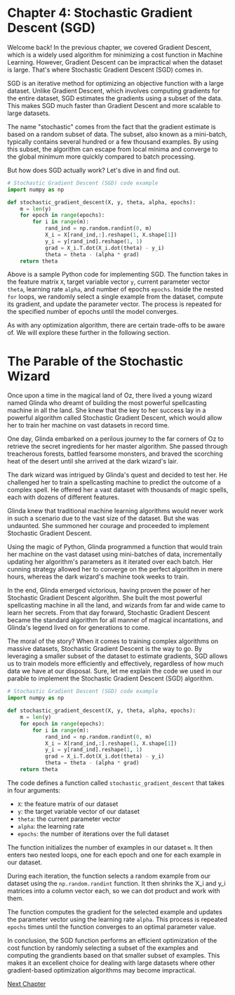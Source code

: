 # Chapter 4: Stochastic Gradient Descent (SGD)

Welcome back! In the previous chapter, we covered Gradient Descent, which is a widely used algorithm for minimizing a cost function in Machine Learning. However, Gradient Descent can be impractical when the dataset is large. That's where Stochastic Gradient Descent (SGD) comes in.

SGD is an iterative method for optimizing an objective function with a large dataset. Unlike Gradient Descent, which involves computing gradients for the entire dataset, SGD estimates the gradients using a subset of the data. This makes SGD much faster than Gradient Descent and more scalable to large datasets.

The name "stochastic" comes from the fact that the gradient estimate is based on a random subset of data. The subset, also known as a mini-batch, typically contains several hundred or a few thousand examples. By using this subset, the algorithm can escape from local minima and converge to the global minimum more quickly compared to batch processing.

But how does SGD actually work? Let's dive in and find out.

```python
# Stochastic Gradient Descent (SGD) code example
import numpy as np

def stochastic_gradient_descent(X, y, theta, alpha, epochs):
    m = len(y)
    for epoch in range(epochs):
        for i in range(m):
            rand_ind = np.random.randint(0, m)
            X_i = X[rand_ind,:].reshape(1, X.shape[1])
            y_i = y[rand_ind].reshape(1, 1)
            grad = X_i.T.dot(X_i.dot(theta) - y_i)
            theta = theta - (alpha * grad)
    return theta
```

Above is a sample Python code for implementing SGD. The function takes in the feature matrix `X`, target variable vector `y`, current parameter vector `theta`, learning rate `alpha`, and number of epochs `epochs`. Inside the nested `for` loops, we randomly select a single example from the dataset, compute its gradient, and update the parameter vector. The process is repeated for the specified number of epochs until the model converges.

As with any optimization algorithm, there are certain trade-offs to be aware of. We will explore these further in the following section.
# The Parable of the Stochastic Wizard

Once upon a time in the magical land of Oz, there lived a young wizard named Glinda who dreamt of building the most powerful spellcasting machine in all the land. She knew that the key to her success lay in a powerful algorithm called Stochastic Gradient Descent, which would allow her to train her machine on vast datasets in record time.

One day, Glinda embarked on a perilous journey to the far corners of Oz to retrieve the secret ingredients for her master algorithm. She passed through treacherous forests, battled fearsome monsters, and braved the scorching heat of the desert until she arrived at the dark wizard's lair.

The dark wizard was intrigued by Glinda's quest and decided to test her. He challenged her to train a spellcasting machine to predict the outcome of a complex spell. He offered her a vast dataset with thousands of magic spells, each with dozens of different features.

Glinda knew that traditional machine learning algorithms would never work in such a scenario due to the vast size of the dataset. But she was undaunted. She summoned her courage and proceeded to implement Stochastic Gradient Descent.

Using the magic of Python, Glinda programmed a function that would train her machine on the vast dataset using mini-batches of data, incrementally updating her algorithm's parameters as it iterated over each batch. Her cunning strategy allowed her to converge on the perfect algorithm in mere hours, whereas the dark wizard's machine took weeks to train.

In the end, Glinda emerged victorious, having proven the power of her Stochastic Gradient Descent algorithm. She built the most powerful spellcasting machine in all the land, and wizards from far and wide came to learn her secrets. From that day forward, Stochastic Gradient Descent became the standard algorithm for all manner of magical incantations, and Glinda's legend lived on for generations to come.

The moral of the story? When it comes to training complex algorithms on massive datasets, Stochastic Gradient Descent is the way to go. By leveraging a smaller subset of the dataset to estimate gradients, SGD allows us to train models more efficiently and effectively, regardless of how much data we have at our disposal.
Sure, let me explain the code we used in our parable to implement the Stochastic Gradient Descent (SGD) algorithm.

```python
# Stochastic Gradient Descent (SGD) code example
import numpy as np

def stochastic_gradient_descent(X, y, theta, alpha, epochs):
    m = len(y)
    for epoch in range(epochs):
        for i in range(m):
            rand_ind = np.random.randint(0, m)
            X_i = X[rand_ind,:].reshape(1, X.shape[1])
            y_i = y[rand_ind].reshape(1, 1)
            grad = X_i.T.dot(X_i.dot(theta) - y_i)
            theta = theta - (alpha * grad)
    return theta
```

The code defines a function called `stochastic_gradient_descent` that takes in four arguments:

* `X`: the feature matrix of our dataset
* `y`: the target variable vector of our dataset
* `theta`: the current parameter vector
* `alpha`: the learning rate
* `epochs`: the number of iterations over the full dataset

The function initializes the number of examples in our dataset `m`. It then enters two nested loops, one for each epoch and one for each example in our dataset.

During each iteration, the function selects a random example from our dataset using the `np.random.randint` function. It then shrinks the X_i and y_i matrices into a column vector each, so we can dot product and work with them.

The function computes the gradient for the selected example and updates the parameter vector using the learning rate `alpha`. This process is repeated `epochs` times until the function converges to an optimal parameter value.

In conclusion, the SGD function performs an efficient optimization of the cost function by randomly selecting a subset of the examples and computing the grandients based on that smaller subset of examples. This makes it an excellent choice for dealing with large datasets where other gradient-based optimization algorithms may become impractical.


[Next Chapter](05_Chapter05.md)